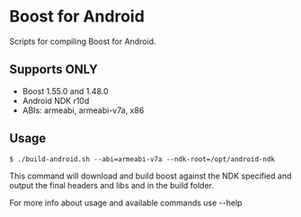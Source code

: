# Boost for Android

Scripts for compiling Boost for Android.

## Supports **ONLY**
  * Boost 1.55.0 and 1.48.0
  * Android NDK r10d
  * ABIs: armeabi, armeabi-v7a, x86

## Usage
    $ ./build-android.sh --abi=armeabi-v7a --ndk-root=/opt/android-ndk

This command will download and build boost against the NDK specified and output the final headers and libs and in the build folder.

For more info about usage and available commands use --help

